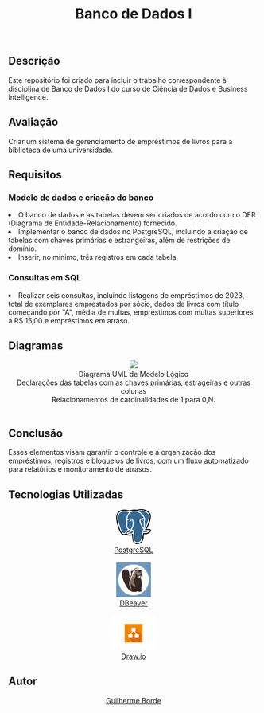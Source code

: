 <!DOCTYPE html>
<html

<body>
  <h1 align="center">Banco de Dados I</h1>
</br>
  <h2>Descrição</h2>
Este repositório foi criado para incluir o trabalho correspondente à disciplina de Banco de Dados I do curso de Ciência de Dados e Business Intelligence. 

 <h2>Avaliação</h2>
Criar um sistema de gerenciamento de empréstimos de livros para a biblioteca de uma universidade.

<h2>Requisitos</h2>
<h3>Modelo de dados e criação do banco</h3>
  <li>O banco de dados e as tabelas devem ser criados de acordo com o DER (Diagrama de Entidade-Relacionamento) fornecido.</li>
  <li>Implementar o banco de dados no PostgreSQL, incluindo a criação de tabelas com chaves primárias e estrangeiras, além de restrições de domínio.</li>
  <li>Inserir, no mínimo, três registros em cada tabela.</li>

<h3>Consultas em SQL</h3>
  <li>Realizar seis consultas, incluindo listagens de empréstimos de 2023, total de exemplares emprestados por sócio, dados de livros com título começando por "A", média de multas, empréstimos com multas superiores a R$ 15,00 e empréstimos em atraso.</li>  

   <h2>Diagramas</h2>
   <div align="center">
   <img src="https://github.com/bordeguilherme/Database_BI/blob/main/AV1%20-%20Biblioteca/Modelo%20L%C3%B3gico.png" width="600px">
    </br>
   Diagrama UML de Modelo Lógico
   </br>
     Declarações das tabelas com as chaves primárias, estrageiras e outras colunas
   </br>
     Relacionamentos de cardinalidades de 1 para 0,N.
   </div>
  </br>

<h2>Conclusão</h2>
Esses elementos visam garantir o controle e a organização dos empréstimos, registros e bloqueios de livros, com um fluxo automatizado para relatórios e monitoramento de atrasos.

  <h2>Tecnologias Utilizadas</h2>
  <div align="center">
   <img src="https://github.com/bordeguilherme/Database_BI/blob/main/Imagens%20Readme/Postgresql_elephant.svg.png" height="70" width="70">
    </br>
    <a href="https://www.postgresql.org/docs/">PostgreSQL</a>
   </div>
  </br>
   <div align="center">
   <img src="https://github.com/bordeguilherme/Database_BI/blob/main/Imagens%20Readme/dbeaver-logo-E07205C498-seeklogo.com.png" height="70" width="70">
    </br>
    <a href="https://dbeaver.com/docs/dbeaver/">DBeaver</a>
   </div>
  </br>
   <div align="center">
   <img src="https://github.com/bordeguilherme/Database_BI/blob/main/Imagens%20Readme/base-for-round-logos%403x.png" height="70" width="90">
    </br>
    <a href="https://www.drawio.com/doc/">Draw.io</a>
   </div>


<h2>Autor</h2>  
<div align="center">
<a href="https://github.com/bordeguilherme">Guilherme Borde</a>
  </div>
